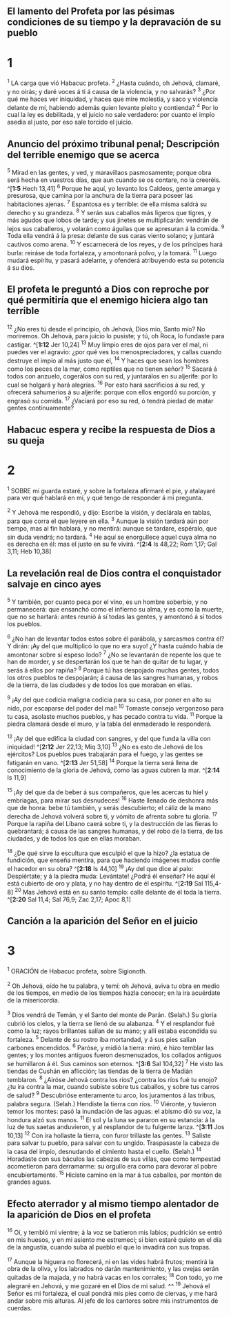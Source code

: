 ## El lamento del Profeta por las pésimas condiciones de su tiempo y la depravación de su pueblo
# 1 
<sup>1</sup> LA carga que vió Habacuc profeta. <sup>2</sup> ¿Hasta cuándo, oh Jehová, clamaré, y no oirás; y daré voces á ti á causa de la violencia, y no salvarás? <sup>3</sup> ¿Por qué me haces ver iniquidad, y haces que mire molestia, y saco y violencia delante de mí, habiendo además quien levante pleito y contienda? <sup>4</sup> Por lo cual la ley es debilitada, y el juicio no sale verdadero: por cuanto el impío asedia al justo, por eso sale torcido el juicio. 

## Anuncio del próximo tribunal penal; Descripción del terrible enemigo que se acerca
<sup>5</sup> Mirad en las gentes, y ved, y maravillaos pasmosamente; porque obra será hecha en vuestros días, que aun cuando se os contare, no la creeréis. ^[**1:5** Hech 13,41] <sup>6</sup> Porque he aquí, yo levanto los Caldeos, gente amarga y presurosa, que camina por la anchura de la tierra para poseer las habitaciones ajenas. <sup>7</sup> Espantosa es y terrible: de ella misma saldrá su derecho y su grandeza. <sup>8</sup> Y serán sus caballos más ligeros que tigres, y más agudos que lobos de tarde; y sus jinetes se multiplicarán: vendrán de lejos sus caballeros, y volarán como águilas que se apresuran á la comida. <sup>9</sup> Toda ella vendrá á la presa: delante de sus caras viento solano; y juntará cautivos como arena. <sup>10</sup> Y escarnecerá de los reyes, y de los príncipes hará burla: reiráse de toda fortaleza, y amontonará polvo, y la tomará. <sup>11</sup> Luego mudará espíritu, y pasará adelante, y ofenderá atribuyendo esta su potencia á su dios. 


## El profeta le preguntó a Dios con reproche por qué permitiría que el enemigo hiciera algo tan terrible
<sup>12</sup> ¿No eres tú desde el principio, oh Jehová, Dios mío, Santo mío? No moriremos. Oh Jehová, para juicio lo pusiste; y tú, oh Roca, lo fundaste para castigar. ^[**1:12** Jer 10,24] 
<sup>13</sup> Muy limpio eres de ojos para ver el mal, ni puedes ver el agravio: ¿por qué ves los menospreciadores, y callas cuando destruye el impío al más justo que él, <sup>14</sup> Y haces que sean los hombres como los peces de la mar, como reptiles que no tienen señor? <sup>15</sup> Sacará á todos con anzuelo, cogerálos con su red, y juntarálos en su aljerife: por lo cual se holgará y hará alegrías. <sup>16</sup> Por esto hará sacrificios á su red, y ofrecerá sahumerios á su aljerife: porque con ellos engordó su porción, y engrasó su comida. <sup>17</sup> ¿Vaciará por eso su red, ó tendrá piedad de matar gentes continuamente? 

## Habacuc espera y recibe la respuesta de Dios a su queja
# 2 
<sup>1</sup> SOBRE mi guarda estaré, y sobre la fortaleza afirmaré el pie, y atalayaré para ver qué hablará en mí, y qué tengo de responder á mi pregunta. 

<sup>2</sup> Y Jehová me respondió, y dijo: Escribe la visión, y declárala en tablas, para que corra el que leyere en ella. <sup>3</sup> Aunque la visión tardará aún por tiempo, mas al fin hablará, y no mentirá: aunque se tardare, espéralo, que sin duda vendrá; no tardará. <sup>4</sup> He aquí se enorgullece aquel cuya alma no es derecha en él: mas el justo en su fe vivirá. ^[**2:4** Is 48,22; Rom 1,17; Gal 3,11; Heb 10,38] 


## La revelación real de Dios contra el conquistador salvaje en cinco ayes
<sup>5</sup> Y también, por cuanto peca por el vino, es un hombre soberbio, y no permanecerá: que ensanchó como el infierno su alma, y es como la muerte, que no se hartará: antes reunió á sí todas las gentes, y amontonó á sí todos los pueblos. 

<sup>6</sup> ¿No han de levantar todos estos sobre él parábola, y sarcasmos contra él? Y dirán: ¡Ay del que multiplicó lo que no era suyo! ¿Y hasta cuándo había de amontonar sobre sí espeso lodo? <sup>7</sup> ¿No se levantarán de repente los que te han de morder, y se despertarán los que te han de quitar de tu lugar, y serás á ellos por rapiña? <sup>8</sup> Porque tú has despojado muchas gentes, todos los otros pueblos te despojarán; á causa de las sangres humanas, y robos de la tierra, de las ciudades y de todos los que moraban en ellas. 

<sup>9</sup> ¡Ay del que codicia maligna codicia para su casa, por poner en alto su nido, por escaparse del poder del mal! <sup>10</sup> Tomaste consejo vergonzoso para tu casa, asolaste muchos pueblos, y has pecado contra tu vida. <sup>11</sup> Porque la piedra clamará desde el muro, y la tabla del enmaderado le responderá. 

<sup>12</sup> ¡Ay del que edifica la ciudad con sangres, y del que funda la villa con iniquidad! ^[**2:12** Jer 22,13; Miq 3,10] <sup>13</sup> ¿No es esto de Jehová de los ejércitos? Los pueblos pues trabajarán para el fuego, y las gentes se fatigarán en vano. ^[**2:13** Jer 51,58] <sup>14</sup> Porque la tierra será llena de conocimiento de la gloria de Jehová, como las aguas cubren la mar. ^[**2:14** Is 11,9] 
  

<sup>15</sup> ¡Ay del que da de beber á sus compañeros, que les acercas tu hiel y embriagas, para mirar sus desnudeces! <sup>16</sup> Haste llenado de deshonra más que de honra: bebe tú también, y serás descubierto; el cáliz de la mano derecha de Jehová volverá sobre ti, y vómito de afrenta sobre tu gloria. <sup>17</sup> Porque la rapiña del Líbano caerá sobre ti, y la destrucción de las fieras lo quebrantará; á causa de las sangres humanas, y del robo de la tierra, de las ciudades, y de todos los que en ellas moraban. 

<sup>18</sup> ¿De qué sirve la escultura que esculpió el que la hizo? ¿la estatua de fundición, que enseña mentira, para que haciendo imágenes mudas confíe el hacedor en su obra? ^[**2:18** Is 44,10] <sup>19</sup> ¡Ay del que dice al palo: Despiértate; y á la piedra muda: Levántate! ¿Podrá él enseñar? He aquí él está cubierto de oro y plata, y no hay dentro de él espíritu. ^[**2:19** Sal 115,4-8] <sup>20</sup> Mas Jehová está en su santo templo: calle delante de él toda la tierra. ^[**2:20** Sal 11,4; Sal 76,9; Zac 2,17; Apoc 8,1] 
   

## Canción a la aparición del Señor en el juicio
# 3 
<sup>1</sup> ORACIÓN de Habacuc profeta, sobre Sigionoth. 

<sup>2</sup> Oh Jehová, oído he tu palabra, y temí: oh Jehová, aviva tu obra en medio de los tiempos, en medio de los tiempos hazla conocer; en la ira acuérdate de la misericordia. 

<sup>3</sup> Dios vendrá de Temán, y el Santo del monte de Parán. (Selah.) Su gloria cubrió los cielos, y la tierra se llenó de su alabanza. <sup>4</sup> Y el resplandor fué como la luz; rayos brillantes salían de su mano; y allí estaba escondida su fortaleza. <sup>5</sup> Delante de su rostro iba mortandad, y á sus pies salían carbones encendidos. <sup>6</sup> Paróse, y midió la tierra: miró, é hizo temblar las gentes; y los montes antiguos fueron desmenuzados, los collados antiguos se humillaron á él. Sus caminos son eternos. ^[**3:6** Sal 104,32] <sup>7</sup> He visto las tiendas de Cushán en aflicción; las tiendas de la tierra de Madián temblaron. <sup>8</sup> ¿Airóse Jehová contra los ríos? ¿contra los ríos fué tu enojo? ¿tu ira contra la mar, cuando subiste sobre tus caballos, y sobre tus carros de salud? <sup>9</sup> Descubrióse enteramente tu arco, los juramentos á las tribus, palabra segura. (Selah.) Hendiste la tierra con ríos. <sup>10</sup> Viéronte, y tuvieron temor los montes: pasó la inundación de las aguas: el abismo dió su voz, la hondura alzó sus manos. <sup>11</sup> El sol y la luna se pararon en su estancia: á la luz de tus saetas anduvieron, y al resplandor de tu fulgente lanza. ^[**3:11** Jos 10,13] <sup>12</sup> Con ira hollaste la tierra, con furor trillaste las gentes. <sup>13</sup> Saliste para salvar tu pueblo, para salvar con tu ungido. Traspasaste la cabeza de la casa del impío, desnudando el cimiento hasta el cuello. (Selah.) <sup>14</sup> Horadaste con sus báculos las cabezas de sus villas, que como tempestad acometieron para derramarme: su orgullo era como para devorar al pobre encubiertamente. <sup>15</sup> Hiciste camino en la mar á tus caballos, por montón de grandes aguas. 
 

## Efecto aterrador y al mismo tiempo alentador de la aparición de Dios en el profeta
<sup>16</sup> Oí, y tembló mi vientre; á la voz se batieron mis labios; pudrición se entró en mis huesos, y en mi asiento me estremecí; si bien estaré quieto en el día de la angustia, cuando suba al pueblo el que lo invadirá con sus tropas. 

<sup>17</sup> Aunque la higuera no florecerá, ni en las vides habrá frutos; mentirá la obra de la oliva, y los labrados no darán mantenimiento, y las ovejas serán quitadas de la majada, y no habrá vacas en los corrales; <sup>18</sup> Con todo, yo me alegraré en Jehová, y me gozaré en el Dios de mi salud. ^^ <sup>19</sup> Jehová el Señor es mi fortaleza, el cual pondrá mis pies como de ciervas, y me hará andar sobre mis alturas. Al jefe de los cantores sobre mis instrumentos de cuerdas. 